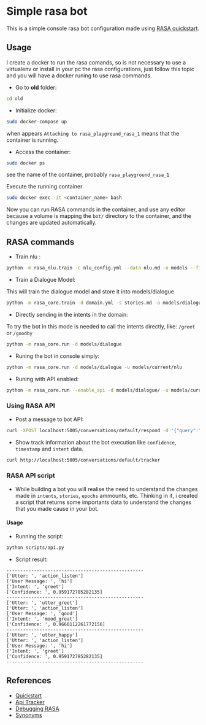 # Simple rasa bot

This is a simple console rasa bot configuration made using [RASA quickstart](https://rasa.com/docs/core/quickstart/).

## Usage

I create a docker to run the rasa comands, so is not necessary to use
a virtualenv or install in your pc the rasa configurations, just follow
this topic and you will have a docker runing to use rasa commands.

* Go to **old** folder:

```sh
cd old
```

* Initialize docker:

```sh
sudo docker-compose up
```

when appears `Attaching to rasa_playground_rasa_1` means that the container is running.

* Access the container:

```sh
sudo docker ps
```

see the name of the container, probably `rasa_playground_rasa_1`

Execute the running container

```sh
sudo docker exec -it <container_name> bash
```

Now you can run RASA commands in the container, and use any editor because
a volume is mapping the `bot/` directory to the container, and the changes
are updated automatically.

## RASA commands

* Train nlu :

```sh
python -m rasa_nlu.train -c nlu_config.yml --data nlu.md -o models --fixed_model_name nlu --project current --verbose
```

* Train a Dialogue Model:

This will train the dialogue model and store it into models/dialogue

```sh
python -m rasa_core.train -d domain.yml -s stories.md -o models/dialogue
```

* Directly sending in the intents in the domain:

To try the bot in this mode is needed to call the intents directly, like: `/greet` or `/goodby`

```sh
python -m rasa_core.run -d models/dialogue
```

* Runing the bot in console simply:

```sh
python -m rasa_core.run -d models/dialogue -u models/current/nlu
```

* Runing with API enabled:

```sh
python -m rasa_core.run --enable_api -d models/dialogue/ -u models/current/nlu/
```

### Using RASA API

* Post a message to bot API:

```sh
curl -XPOST localhost:5005/conversations/default/respond -d '{"query":"Hello"}'
```

* Show track information about the bot execution like `confidence`, `timestamp` and `intent` data.

```sh
curl http://localhost:5005/conversations/default/tracker
```

### RASA API script

* While building a bot you will realise the need to understand the changes 
made in `intents`, `stories`, `epochs` ammounts, etc. Thinking in it, i
created a script that returns some importants data to understand
the changes that you made cause in your bot.

#### Usage

* Running the script:

```sh
python scripts/api.py
```

* Script result:

```
--------------------------------------------------
['Utter: ', 'action_listen']
['User Message: ', 'hi']
['Intent: ', 'greet']
['Confidence: ', 0.959172785282135]
--------------------------------------------------
['Utter: ', 'utter_greet']
['Utter: ', 'action_listen']
['User Message: ', 'good']
['Intent: ', 'mood_great']
['Confidence: ', 0.9660112261772156]
--------------------------------------------------
['Utter: ', 'utter_happy']
['Utter: ', 'action_listen']
['User Message: ', 'hi']
['Intent: ', 'greet']
['Confidence: ', 0.959172785282135]
--------------------------------------------------
```

## References
* [Quickstart](https://rasa.com/docs/core/quickstart/)
* [Api Tracker](https://rasa.com/docs/core/api/tracker/)
* [Debugging RASA](https://rasa.com/docs/core/debugging/)
* [Synonyms](https://rasa.com/docs/nlu/0.13.6/dataformat/)
